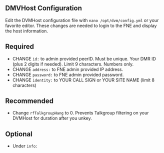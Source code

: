 ## DMVHost Configuration

Edit the DVMHost configuration file with `nano /opt/dvm/config.yml` or your favorite editor. These changes are needed to login to the FNE and display the host information.

## Required
 * CHANGE `id:` to admin provided peerID. Must be unique. Your DMR ID (plus 2 digits if needed). Limit 9 characters. Numbers only.
 * CHANGE `address:` to FNE admin provided IP address.
 * CHANGE `password:` to FNE admin provided password.
 * CHANGE `identity:` to YOUR CALL SIGN or YOUR SITE NAME (limit 8 characters)

## Recommended
 * Change `rfTalkgroupHang` to 0. Prevents Talkgroup filtering on your DVMHost for duration after you unkey.

## Optional
 * Under `info:`
